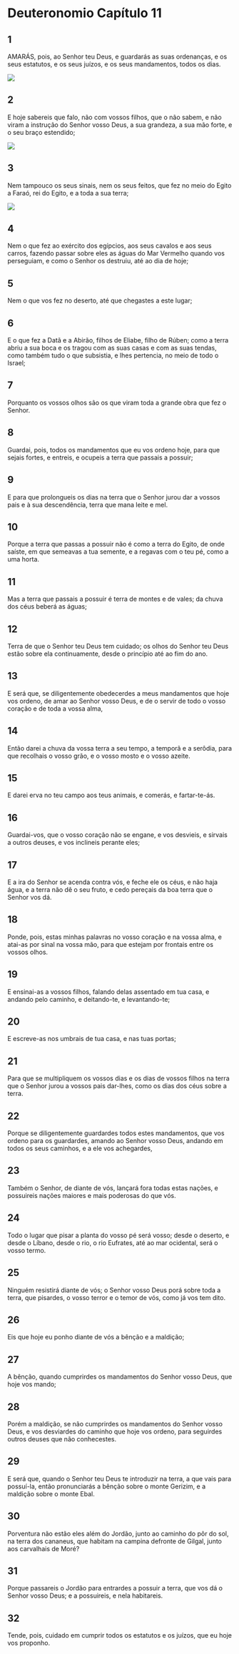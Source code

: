 # Deuteronomio Capítulo 11

## 1
AMARÁS, pois, ao Senhor teu Deus, e guardarás as suas ordenanças, e os seus estatutos, e os seus juízos, e os seus mandamentos, todos os dias.

![](../.img/Dt/11/1-0.jpg)

## 2
E hoje sabereis que falo, não com vossos filhos, que o não sabem, e não viram a instrução do Senhor vosso Deus, a sua grandeza, a sua mão forte, e o seu braço estendido;

![](../.img/Dt/11/2-0.jpg)

## 3
Nem tampouco os seus sinais, nem os seus feitos, que fez no meio do Egito a Faraó, rei do Egito, e a toda a sua terra;

![](../.img/Dt/11/3-0.jpg)

## 4
Nem o que fez ao exército dos egípcios, aos seus cavalos e aos seus carros, fazendo passar sobre eles as águas do Mar Vermelho quando vos perseguiam, e como o Senhor os destruiu, até ao dia de hoje;

## 5
Nem o que vos fez no deserto, até que chegastes a este lugar;

## 6
E o que fez a Datã e a Abirão, filhos de Eliabe, filho de Rúben; como a terra abriu a sua boca e os tragou com as suas casas e com as suas tendas, como também tudo o que subsistia, e lhes pertencia, no meio de todo o Israel;

## 7
Porquanto os vossos olhos são os que viram toda a grande obra que fez o Senhor.

## 8
Guardai, pois, todos os mandamentos que eu vos ordeno hoje, para que sejais fortes, e entreis, e ocupeis a terra que passais a possuir;

## 9
E para que prolongueis os dias na terra que o Senhor jurou dar a vossos pais e à sua descendência, terra que mana leite e mel.

## 10
Porque a terra que passas a possuir não é como a terra do Egito, de onde saíste, em que semeavas a tua semente, e a regavas com o teu pé, como a uma horta.

## 11
Mas a terra que passais a possuir é terra de montes e de vales; da chuva dos céus beberá as águas;

## 12
Terra de que o Senhor teu Deus tem cuidado; os olhos do Senhor teu Deus estão sobre ela continuamente, desde o princípio até ao fim do ano.

## 13
E será que, se diligentemente obedecerdes a meus mandamentos que hoje vos ordeno, de amar ao Senhor vosso Deus, e de o servir de todo o vosso coração e de toda a vossa alma,

## 14
Então darei a chuva da vossa terra a seu tempo, a temporã e a serôdia, para que recolhais o vosso grão, e o vosso mosto e o vosso azeite.

## 15
E darei erva no teu campo aos teus animais, e comerás, e fartar-te-ás.

## 16
Guardai-vos, que o vosso coração não se engane, e vos desvieis, e sirvais a outros deuses, e vos inclineis perante eles;

## 17
E a ira do Senhor se acenda contra vós, e feche ele os céus, e não haja água, e a terra não dê o seu fruto, e cedo pereçais da boa terra que o Senhor vos dá.

## 18
Ponde, pois, estas minhas palavras no vosso coração e na vossa alma, e atai-as por sinal na vossa mão, para que estejam por frontais entre os vossos olhos.

## 19
E ensinai-as a vossos filhos, falando delas assentado em tua casa, e andando pelo caminho, e deitando-te, e levantando-te;

## 20
E escreve-as nos umbrais de tua casa, e nas tuas portas;

## 21
Para que se multipliquem os vossos dias e os dias de vossos filhos na terra que o Senhor jurou a vossos pais dar-lhes, como os dias dos céus sobre a terra.

## 22
Porque se diligentemente guardardes todos estes mandamentos, que vos ordeno para os guardardes, amando ao Senhor vosso Deus, andando em todos os seus caminhos, e a ele vos achegardes,

## 23
Também o Senhor, de diante de vós, lançará fora todas estas nações, e possuireis nações maiores e mais poderosas do que vós.

## 24
Todo o lugar que pisar a planta do vosso pé será vosso; desde o deserto, e desde o Líbano, desde o rio, o rio Eufrates, até ao mar ocidental, será o vosso termo.

## 25
Ninguém resistirá diante de vós; o Senhor vosso Deus porá sobre toda a terra, que pisardes, o vosso terror e o temor de vós, como já vos tem dito.

## 26
Eis que hoje eu ponho diante de vós a bênção e a maldição;

## 27
A bênção, quando cumprirdes os mandamentos do Senhor vosso Deus, que hoje vos mando;

## 28
Porém a maldição, se não cumprirdes os mandamentos do Senhor vosso Deus, e vos desviardes do caminho que hoje vos ordeno, para seguirdes outros deuses que não conhecestes.

## 29
E será que, quando o Senhor teu Deus te introduzir na terra, a que vais para possuí-la, então pronunciarás a bênção sobre o monte Gerizim, e a maldição sobre o monte Ebal.

## 30
Porventura não estão eles além do Jordão, junto ao caminho do pôr do sol, na terra dos cananeus, que habitam na campina defronte de Gilgal, junto aos carvalhais de Moré?

## 31
Porque passareis o Jordão para entrardes a possuir a terra, que vos dá o Senhor vosso Deus; e a possuireis, e nela habitareis.

## 32
Tende, pois, cuidado em cumprir todos os estatutos e os juízos, que eu hoje vos proponho.

